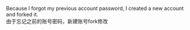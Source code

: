 Because I forgot my previous account password, I created a new account and forked it.<br>
由于忘记之前的账号密码，新建账号fork修改
